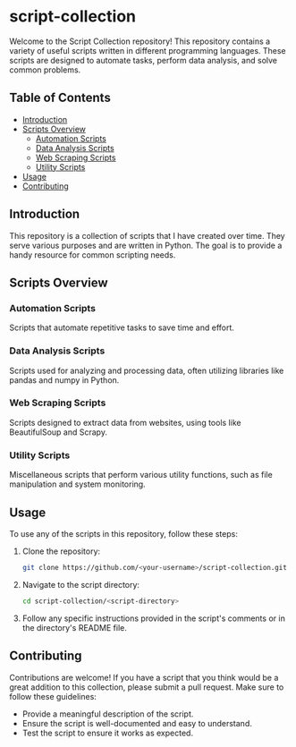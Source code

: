 # script-collection

Welcome to the Script Collection repository! This repository contains a variety of useful scripts written in different programming languages. These scripts are designed to automate tasks, perform data analysis, and solve common problems.

## Table of Contents
- [Introduction](#introduction)
- [Scripts Overview](#scripts-overview)
  - [Automation Scripts](#automation-scripts)
  - [Data Analysis Scripts](#data-analysis-scripts)
  - [Web Scraping Scripts](#web-scraping-scripts)
  - [Utility Scripts](#utility-scripts)
- [Usage](#usage)
- [Contributing](#contributing)

## Introduction
This repository is a collection of scripts that I have created over time. They serve various purposes and are written in Python. The goal is to provide a handy resource for common scripting needs.

## Scripts Overview

### Automation Scripts
Scripts that automate repetitive tasks to save time and effort.

### Data Analysis Scripts
Scripts used for analyzing and processing data, often utilizing libraries like pandas and numpy in Python.

### Web Scraping Scripts
Scripts designed to extract data from websites, using tools like BeautifulSoup and Scrapy.

### Utility Scripts
Miscellaneous scripts that perform various utility functions, such as file manipulation and system monitoring.

## Usage
To use any of the scripts in this repository, follow these steps:

1. Clone the repository:
    ```bash
    git clone https://github.com/<your-username>/script-collection.git
    ```
2. Navigate to the script directory:
    ```bash
    cd script-collection/<script-directory>
    ```
3. Follow any specific instructions provided in the script's comments or in the directory's README file.

## Contributing
Contributions are welcome! If you have a script that you think would be a great addition to this collection, please submit a pull request. Make sure to follow these guidelines:
- Provide a meaningful description of the script.
- Ensure the script is well-documented and easy to understand.
- Test the script to ensure it works as expected.

